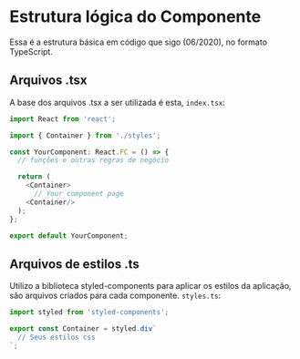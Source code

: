 # Estrutura lógica do Componente

Essa é a estrutura básica em código que sigo (06/2020), no formato TypeScript.

## Arquivos .tsx

A base dos arquivos .tsx a ser utilizada é esta, `index.tsx`:

```js
import React from 'react';

import { Container } from './styles';

const YourComponent: React.FC = () => {
  // funções e outras regras de negócio

  return (
    <Container>
      // Your component page
    <Container/>
  );
};

export default YourComponent;
```

## Arquivos de estilos .ts

Utilizo a biblioteca styled-components para aplicar os estilos da aplicação, são arquivos criados para cada componente. `styles.ts`:

```js
import styled from 'styled-components';

export const Container = styled.div`
  // Seus estilos css
`;
```
